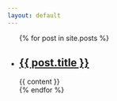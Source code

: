 ```yaml
---
layout: default
---
```

<ul>
  {% for post in site.posts %}
    <li>
      <h2><a href="{{ post.url }}">{{ post.title }}</a></h2>
      {{ content }}
    </li>
  {% endfor %}
</ul>
